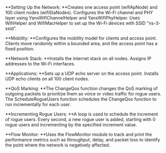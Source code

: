 **Setting Up the Network:
**Creates one access point (wifiApNode) and 100 client nodes (wifiStaNodes).
Configures the Wi-Fi channel and PHY layer using YansWifiChannelHelper and YansWifiPhyHelper.
Uses WifiHelper and WifiMacHelper to set up the Wi-Fi devices with SSID "ns-3-ssid".

**Mobility:
**Configures the mobility model for clients and access point. Clients move randomly within a bounded area, and the access point has a fixed position.

**Network Stack:
**Installs the internet stack on all nodes.
Assigns IP addresses to the Wi-Fi interfaces.

**Applications:
**Sets up a UDP echo server on the access point.
Installs UDP echo clients on all 100 client nodes.

**QoS Marking:
**The ChangeQos function changes the QoS marking of outgoing packets to prioritize them as voice or video traffic for rogue users.
The ScheduleRogueUsers function schedules the ChangeQos function to run incrementally for each user.

**Incrementing Rogue Users:
**A loop is used to schedule the increment of rogue users. Every second, a new rogue user is added, starting with 0 rogue users and incrementing by the specified increment value.

**Flow Monitor:
**Uses the FlowMonitor module to track and print the performance metrics such as throughput, delay, and packet loss to identify the point where the network is negatively affected.
